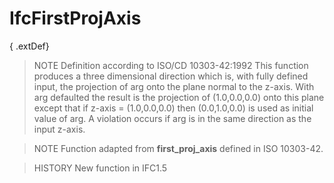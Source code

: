 # IfcFirstProjAxis

{ .extDef}
<!-- end of short definition -->

> NOTE Definition according to ISO/CD 10303-42:1992
> This function produces a three dimensional direction which is, with fully defined input, the projection of arg onto the plane normal to the z-axis. With arg defaulted the result is the projection of (1.0,0.0,0.0) onto this plane except that if z-axis = (1.0,0.0,0.0) then (0.0,1.0,0.0) is used as initial value of arg. A violation occurs if arg is in the same direction as the input z-axis.

> NOTE Function adapted from **first_proj_axis** defined in ISO 10303-42.

> HISTORY New function in IFC1.5
